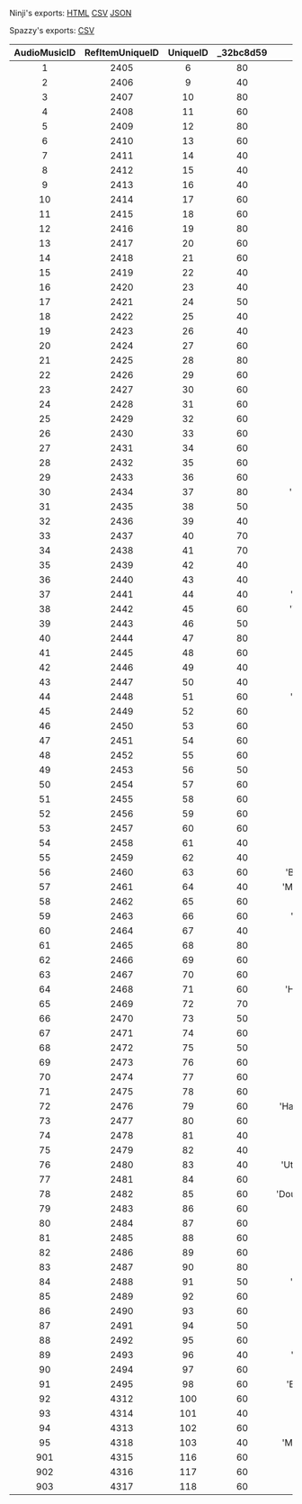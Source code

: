 Ninji's exports: [HTML](https://wuffs.org/acnh/bcsv_140/html/SoundAudioMusic.html) [CSV](https://wuffs.org/acnh/bcsv_140/csv/SoundAudioMusic.csv) [JSON](https://wuffs.org/acnh/bcsv_140/json/SoundAudioMusic.json)

Spazzy's exports: [CSV](JSON)

| AudioMusicID | RefItemUniqueID | UniqueID | _32bc8d59 | Label |
|:--:|:--:|:--:|:--:|:--:|
| 1 | 2405 | 6 | 80 | 'Sanbika' | 
| 2 | 2406 | 9 | 40 | 'March' | 
| 3 | 2407 | 10 | 80 | 'Waltz' | 
| 4 | 2408 | 11 | 60 | 'Swing' | 
| 5 | 2409 | 12 | 80 | 'Jazz' | 
| 6 | 2410 | 13 | 60 | 'Fusion' | 
| 7 | 2411 | 14 | 40 | 'Etude' | 
| 8 | 2412 | 15 | 40 | 'Lullaby' | 
| 9 | 2413 | 16 | 40 | 'Maria' | 
| 10 | 2414 | 17 | 60 | 'Samba' | 
| 11 | 2415 | 18 | 60 | 'Bossa' | 
| 12 | 2416 | 19 | 80 | 'Caripso' | 
| 13 | 2417 | 20 | 60 | 'Salsa' | 
| 14 | 2418 | 21 | 60 | 'Mambo' | 
| 15 | 2419 | 22 | 40 | 'Reggae' | 
| 16 | 2420 | 23 | 40 | 'Ska' | 
| 17 | 2421 | 24 | 50 | 'Tango' | 
| 18 | 2422 | 25 | 40 | 'Haisai' | 
| 19 | 2423 | 26 | 40 | 'Aloha' | 
| 20 | 2424 | 27 | 60 | 'Irish' | 
| 21 | 2425 | 28 | 80 | 'Peru' | 
| 22 | 2426 | 29 | 60 | 'Cossack' | 
| 23 | 2427 | 30 | 60 | 'China' | 
| 24 | 2428 | 31 | 60 | 'Turkey' | 
| 25 | 2429 | 32 | 60 | 'Afro' | 
| 26 | 2430 | 33 | 60 | 'Minyo' | 
| 27 | 2431 | 34 | 60 | 'Rock' | 
| 28 | 2432 | 35 | 60 | 'Rocknroll' | 
| 29 | 2433 | 36 | 60 | 'Ragtime' | 
| 30 | 2434 | 37 | 80 | 'Neworleans' | 
| 31 | 2435 | 38 | 50 | 'Funk' | 
| 32 | 2436 | 39 | 40 | 'Blues' | 
| 33 | 2437 | 40 | 70 | 'Gospel' | 
| 34 | 2438 | 41 | 70 | 'Soul' | 
| 35 | 2439 | 42 | 40 | 'Urban' | 
| 36 | 2440 | 43 | 40 | 'Lovesong' | 
| 37 | 2441 | 44 | 40 | 'Drumnbass' | 
| 38 | 2442 | 45 | 60 | 'Technobeat' | 
| 39 | 2443 | 46 | 50 | 'Eurobeat' | 
| 40 | 2444 | 47 | 80 | 'Onlyme' | 
| 41 | 2445 | 48 | 60 | 'Country' | 
| 42 | 2446 | 49 | 40 | 'Eleki' | 
| 43 | 2447 | 50 | 40 | 'Ballad' | 
| 44 | 2448 | 51 | 60 | 'Showakayo' | 
| 45 | 2449 | 52 | 60 | 'Enka' | 
| 46 | 2450 | 53 | 60 | 'Kekerider' | 
| 47 | 2451 | 54 | 60 | 'Kowaiuta' | 
| 48 | 2452 | 55 | 60 | 'Western' | 
| 49 | 2453 | 56 | 50 | 'Sensei' | 
| 50 | 2454 | 57 | 60 | 'Paris' | 
| 51 | 2455 | 58 | 60 | 'Parade' | 
| 52 | 2456 | 59 | 60 | 'Senor' | 
| 53 | 2457 | 60 | 60 | 'Kekesong' | 
| 54 | 2458 | 61 | 40 | 'Daisuki' | 
| 55 | 2459 | 62 | 40 | 'Ototoi' | 
| 56 | 2460 | 63 | 60 | 'Bokunobasho' | 
| 57 | 2461 | 64 | 40 | 'Morinoseikatsu' | 
| 58 | 2462 | 65 | 60 | 'Naminami' | 
| 59 | 2463 | 66 | 60 | 'Kangaechu' | 
| 60 | 2464 | 67 | 40 | 'Dixie' | 
| 61 | 2465 | 68 | 80 | 'Gamelan' | 
| 62 | 2466 | 69 | 60 | 'Daimyo' | 
| 63 | 2467 | 70 | 60 | 'Alpine' | 
| 64 | 2468 | 71 | 60 | 'Hunauta2001' | 
| 65 | 2469 | 72 | 70 | 'Napolitan' | 
| 66 | 2470 | 73 | 50 | 'Nidanzaka' | 
| 67 | 2471 | 74 | 60 | 'Kekebily' | 
| 68 | 2472 | 75 | 50 | 'Keiji' | 
| 69 | 2473 | 76 | 60 | 'Ondo' | 
| 70 | 2474 | 77 | 60 | 'Metal' | 
| 71 | 2475 | 78 | 60 | 'Blueonigiri' | 
| 72 | 2476 | 79 | 60 | 'Harunokomorebi' | 
| 73 | 2477 | 80 | 60 | 'Horo' | 
| 74 | 2478 | 81 | 40 | 'House' | 
| 75 | 2479 | 82 | 40 | 'Sonata' | 
| 76 | 2480 | 83 | 40 | 'Utatanenoyume' | 
| 77 | 2481 | 84 | 60 | 'Osanpo' | 
| 78 | 2482 | 85 | 60 | 'Doubutsunoshima' | 
| 79 | 2483 | 86 | 60 | 'Minimal' | 
| 80 | 2484 | 87 | 60 | 'Hollywood' | 
| 81 | 2485 | 88 | 60 | 'Maharaja' | 
| 82 | 2486 | 89 | 60 | 'Roma' | 
| 83 | 2487 | 90 | 80 | 'Milonga' | 
| 84 | 2488 | 91 | 50 | 'Raregroove' | 
| 85 | 2489 | 92 | 60 | 'Jongara' | 
| 86 | 2490 | 93 | 60 | 'Flamenco' | 
| 87 | 2491 | 94 | 50 | 'Bolero' | 
| 88 | 2492 | 95 | 60 | 'Idol' | 
| 89 | 2493 | 96 | 40 | 'Electronica' | 
| 90 | 2494 | 97 | 60 | 'Disco' | 
| 91 | 2495 | 98 | 60 | 'Birthdaysong' | 
| 92 | 4312 | 100 | 60 | 'Town' | 
| 93 | 4314 | 101 | 40 | 'Drive' | 
| 94 | 4313 | 102 | 60 | 'Sayonara' | 
| 95 | 4318 | 103 | 40 | 'Minnaatsumare' | 
| 901 | 4315 | 116 | 60 | 'Hazure01' | 
| 902 | 4316 | 117 | 60 | 'Hazure02' | 
| 903 | 4317 | 118 | 60 | 'Hazure03' | 
